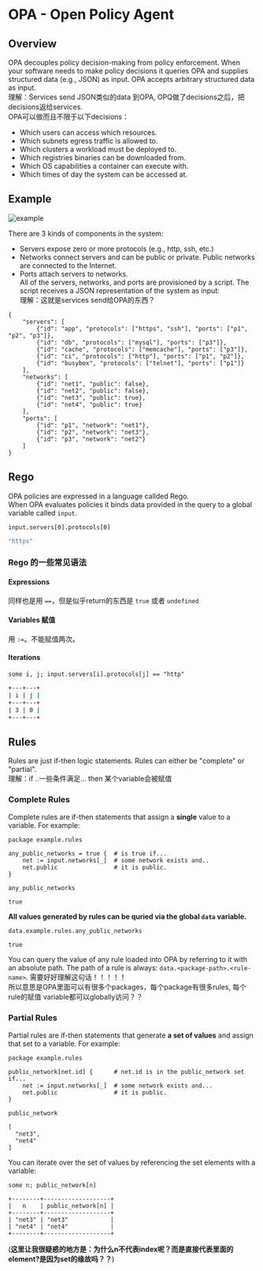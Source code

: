 # OPA - Open Policy Agent
## Overview
OPA decouples policy decision-making from policy enforcement. When your software needs to make policy decisions it queries OPA and supplies structured data (e.g., JSON) as input. OPA accepts arbitrary structured data as input.   
理解：Services send JSON类似的data 到OPA, OPQ做了decisions之后，把decisions返给services.   
OPA可以做而且不限于以下decisions：
- Which users can access which resources.
- Which subnets egress traffic is allowed to.
- Which clusters a workload must be deployed to.
- Which registries binaries can be downloaded from.
- Which OS capabilities a container can execute with.
- Which times of day the system can be accessed at.

## Example
![example](https://user-images.githubusercontent.com/36396754/102041966-92563500-3d85-11eb-9d34-7996913187e7.png)

There are 3 kinds of components in the system:
- Servers expose zero or more protocols (e.g., http, ssh, etc.)
- Networks connect servers and can be public or private. Public networks are connected to the Internet.
- Ports attach servers to networks.    
All of the servers, networks, and ports are provisioned by a script. The script receives a JSON representation of the system as input:    
理解：这就是services send给OPA的东西？
```
{
    "servers": [
        {"id": "app", "protocols": ["https", "ssh"], "ports": ["p1", "p2", "p3"]},
        {"id": "db", "protocols": ["mysql"], "ports": ["p3"]},
        {"id": "cache", "protocols": ["memcache"], "ports": ["p3"]},
        {"id": "ci", "protocols": ["http"], "ports": ["p1", "p2"]},
        {"id": "busybox", "protocols": ["telnet"], "ports": ["p1"]}
    ],
    "networks": [
        {"id": "net1", "public": false},
        {"id": "net2", "public": false},
        {"id": "net3", "public": true},
        {"id": "net4", "public": true}
    ],
    "ports": [
        {"id": "p1", "network": "net1"},
        {"id": "p2", "network": "net3"},
        {"id": "p3", "network": "net2"}
    ]
}
```
## Rego
OPA policies are expressed in a language callded Rego.   
When OPA evaluates policies it binds data provided in the query to a global variable called `input`.    
```rego
input.servers[0].protocols[0]
```
```bash
"https"
```
### Rego 的一些常见语法
#### Expressions 
同样也是用 `==`，但是似乎return的东西是 `true` 或者 `undefined`
#### Variables 赋值
用 `:=`。不能赋值两次。
#### Iterations
```rego
some i, j; input.servers[i].protocols[j] == "http"
```
```bash
+---+---+
| i | j |
+---+---+
| 3 | 0 |
+---+---+
```
## Rules
Rules are just if-then logic statements. Rules can either be "complete" or "partial".   
理解：if ..一些条件满足... then 某个variable会被赋值
### Complete Rules
Complete rules are if-then statements that assign a **single** value to a variable. For example:   
```rego
package example.rules

any_public_networks = true {  # is true if...
    net := input.networks[_]  # some network exists and..
    net.public                # it is public.
}
```
```rego
any_public_networks
```
```bash
true
```
**All values generated by rules can be quried via the global `data` variable.**   
```
data.example.rules.any_public_networks
```
```
true
```
You can query the value of any rule loaded into OPA by referring to it with an absolute path. The path of a rule is always: `data.<package-path>.<rule-name>`. 
需要好好理解这句话！！！！！    
所以意思是OPA里面可以有很多个packages，每个package有很多rules, 每个rule的赋值 variable都可以globally访问？？  
### Partial Rules
Partial rules are if-then statements that generate **a set of values** and assign that set to a variable. For example:   
```rego
package example.rules

public_network[net.id] {      # net.id is in the public_network set if...
    net := input.networks[_]  # some network exists and...
    net.public                # it is public.
}
```
```rego
public_network
```
```
[
  "net3",
  "net4"
]
```
You can iterate over the set of values by referencing the set elements with a variable:    
```rego
some n; public_network[n]
```
```
+--------+-------------------+
|   n    | public_network[n] |
+--------+-------------------+
| "net3" | "net3"            |
| "net4" | "net4"            |
+--------+-------------------+
```
(**这里让我很疑惑的地方是：为什么n不代表index呢？而是直接代表里面的element?是因为set的缘故吗？？**)   
